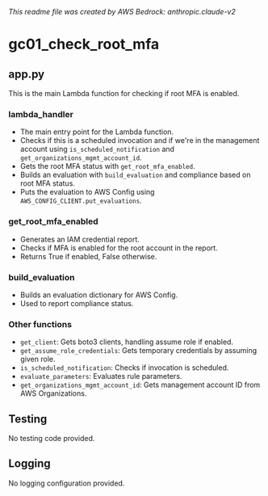 *This readme file was created by AWS Bedrock: anthropic.claude-v2*

# gc01_check_root_mfa

## app.py

This is the main Lambda function for checking if root MFA is enabled.

### lambda_handler
- The main entry point for the Lambda function.
- Checks if this is a scheduled invocation and if we're in the management account using `is_scheduled_notification` and `get_organizations_mgmt_account_id`.
- Gets the root MFA status with `get_root_mfa_enabled`.
- Builds an evaluation with `build_evaluation` and compliance based on root MFA status.
- Puts the evaluation to AWS Config using `AWS_CONFIG_CLIENT.put_evaluations`.

### get_root_mfa_enabled
- Generates an IAM credential report.
- Checks if MFA is enabled for the root account in the report.
- Returns True if enabled, False otherwise.

### build_evaluation
- Builds an evaluation dictionary for AWS Config.
- Used to report compliance status.

### Other functions
- `get_client`: Gets boto3 clients, handling assume role if enabled.
- `get_assume_role_credentials`: Gets temporary credentials by assuming given role.
- `is_scheduled_notification`: Checks if invocation is scheduled.  
- `evaluate_parameters`: Evaluates rule parameters.
- `get_organizations_mgmt_account_id`: Gets management account ID from AWS Organizations.

## Testing
No testing code provided.

## Logging
No logging configuration provided.
